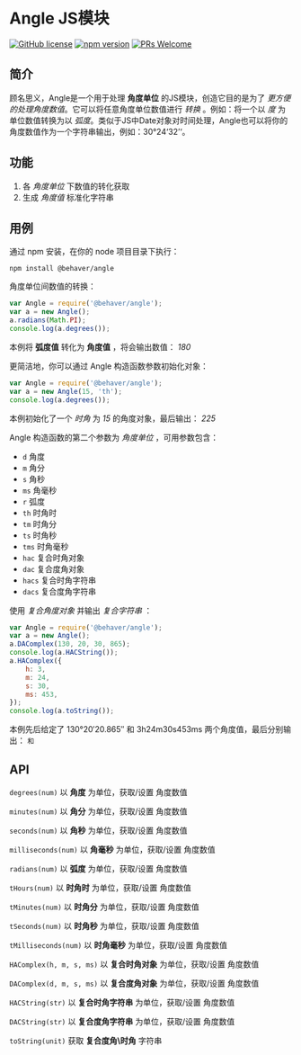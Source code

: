 # Angle JS模块

[![GitHub license](https://img.shields.io/badge/license-ISC-green.svg)](#) [![npm version](https://img.shields.io/npm/v/react.svg?style=flat)](https://www.npmjs.com/package/@behaver/angle) [![PRs Welcome](https://img.shields.io/badge/PRs-welcome-brightgreen.svg)](#)

## 简介

顾名思义，Angle是一个用于处理 **角度单位** 的JS模块，创造它目的是为了 *更方便的处理角度数值*。它可以将任意角度单位数值进行 *转换* 。例如：将一个以 *度* 为单位数值转换为以 *弧度*。类似于JS中Date对象对时间处理，Angle也可以将你的角度数值作为一个字符串输出，例如：30°24‘32’‘。

## 功能

1. 各 *角度单位* 下数值的转化获取
2. 生成 *角度值* 标准化字符串

## 用例

通过 npm 安装，在你的 node 项目目录下执行：

`npm install @behaver/angle`

角度单位间数值的转换：

```js
var Angle = require('@behaver/angle');
var a = new Angle();
a.radians(Math.PI);
console.log(a.degrees());
```

本例将 **弧度值** 转化为 **角度值** ，将会输出数值： *180*

更简洁地，你可以通过 Angle 构造函数参数初始化对象：

```js
var Angle = require('@behaver/angle');
var a = new Angle(15, 'th');
console.log(a.degrees());
```

本例初始化了一个 *时角* 为 *15* 的角度对象，最后输出： *225*

Angle 构造函数的第二个参数为 *角度单位* ，可用参数包含：

* `d` 角度
* `m` 角分
* `s` 角秒
* `ms` 角毫秒
* `r` 弧度
* `th` 时角时
* `tm` 时角分
* `ts` 时角秒
* `tms` 时角毫秒
* `hac` 复合时角对象
* `dac` 复合度角对象
* `hacs` 复合时角字符串
* `dacs` 复合度角字符串

使用 *复合角度对象* 并输出 *复合字符串* ：

```js
var Angle = require('@behaver/angle');
var a = new Angle();
a.DAComplex(130, 20, 30, 865);
console.log(a.HACString());
a.HAComplex({
	h: 3,
	m: 24,
	s: 30,
	ms: 453,
});
console.log(a.toString());
```

本例先后给定了 130°20′20.865″ 和 3h24m30s453ms 两个角度值，最后分别输出：
`` 和 ``

## API

`degrees(num)`
以 **角度** 为单位，获取/设置 角度数值

`minutes(num)`
以 **角分** 为单位，获取/设置 角度数值

`seconds(num)`
以 **角秒** 为单位，获取/设置 角度数值

`milliseconds(num)`
以 **角毫秒** 为单位，获取/设置 角度数值

`radians(num)`
以 **弧度** 为单位，获取/设置 角度数值

`tHours(num)`
以 **时角时** 为单位，获取/设置 角度数值

`tMinutes(num)`
以 **时角分** 为单位，获取/设置 角度数值

`tSeconds(num)`
以 **时角秒** 为单位，获取/设置 角度数值

`tMilliseconds(num)`
以 **时角毫秒** 为单位，获取/设置 角度数值

`HAComplex(h, m, s, ms)`
以 **复合时角对象** 为单位，获取/设置 角度数值

`DAComplex(d, m, s, ms)`
以 **复合度角对象** 为单位，获取/设置 角度数值

`HACString(str)`
以 **复合时角字符串** 为单位，获取/设置 角度数值

`DACString(str)`
以 **复合度角字符串** 为单位，获取/设置 角度数值

`toString(unit)`
获取 **复合度角\时角** 字符串

